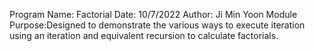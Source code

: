Program Name: Factorial
Date: 10/7/2022
Author: Ji Min Yoon
Module Purpose:Designed to demonstrate the various ways to execute iteration using an iteration and equivalent recursion to calculate factorials.
